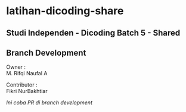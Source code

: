 # latihan-dicoding-share
## Studi Independen - Dicoding Batch 5 - Shared
## Branch Development

Owner : <br>
M. Rifqi Naufal A <br>

Contributor : <br>
Fikri NurBakhtiar <br>

*Ini coba PR di branch development*

